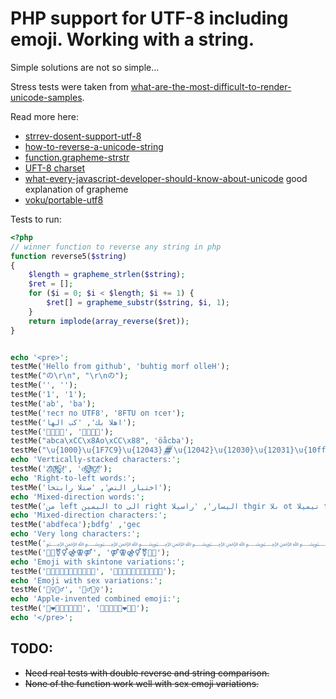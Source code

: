 # PHP support for UTF-8 including emoji. Working with a string.
Simple solutions are not so simple...

Stress tests were taken from [what-are-the-most-difficult-to-render-unicode-samples](https://stackoverflow.com/questions/34538413/what-are-the-most-difficult-to-render-unicode-samples).


Read more here:
- [strrev-dosent-support-utf-8](https://stackoverflow.com/questions/17496493/strrev-dosent-support-utf-8)
- [how-to-reverse-a-unicode-string](https://stackoverflow.com/questions/434250/how-to-reverse-a-unicode-string)
- [function.grapheme-strstr](http://php.net/manual/en/function.grapheme-strstr.php)
- [UFT-8 charset](https://www.fileformat.info/info/charset/UTF-8/list.htm?start=30000)
- [what-every-javascript-developer-should-know-about-unicode](https://dmitripavlutin.com/what-every-javascript-developer-should-know-about-unicode) good explanation of grapheme
- [voku/portable-utf8](https://github.com/voku/portable-utf8)


Tests to run:


```php
<?php
// winner function to reverse any string in php
function reverse5($string)
{
    $length = grapheme_strlen($string);
    $ret = [];
    for ($i = 0; $i < $length; $i += 1) {
        $ret[] = grapheme_substr($string, $i, 1);
    }
    return implode(array_reverse($ret));
}


echo '<pre>';
testMe('Hello from github', 'buhtig morf olleH');
testMe("の\r\n", "\r\nの");
testMe('', '');
testMe('1', '1');
testMe('ab', 'ba');
testMe('тест по UTF8', '8FTU оп тсет');
testMe('اهلا بك', 'كب الها');
testMe('👹👺💀👻', '👻💀👺👹');
testMe("abca\xCC\x8Ao\xCC\x88", 'öåcba');
testMe("\u{1000}\u{1F7C9}\u{12043}𒁂\u{12042}\u{12030}\u{12031}\u{10ffff}", '􏿿𒀱𒀰𒁂𒁂𒁃🟉က');
echo 'Vertically-stacked characters:';
testMe('Z̤͔ͧ̑̓ä͖̭̈̇lͮ̒ͫǧ̗͚̚o̙̔ͮ̇͐̇', 'o̙̔ͮ̇͐̇ǧ̗͚̚lͮ̒ͫä͖̭̈̇Z̤͔ͧ̑̓');
echo 'Right-to-left words:';
testMe('اختبار النص', 'صنلا رابتخا');
echo 'Mixed-direction words:';
testMe('من left اليمين to الى right اليسار', 'راسيلا thgir ىلا ot نيميلا tfel نم');
echo 'Mixed-direction characters:';
testMe('a‭b‮c‭d‮e‭f‮g', 'g‮f‭e‮d‭c‮b‭a');
echo 'Very long characters:';
testMe('﷽﷽﷽﷽﷽﷽﷽﷽﷽﷽﷽﷽﷽﷽﷽﷽', '﷽﷽﷽﷽﷽﷽﷽﷽﷽﷽﷽﷽﷽﷽﷽﷽');
testMe('👭👬⚧⚥⚣⚢⚤', '⚤⚢⚣⚥⚧👬👭');
echo 'Emoji with skintone variations:';
testMe('👱👱🏻👱🏼👱🏽👱🏾👱🏿', '👱🏿👱🏾👱🏽👱🏼👱🏻👱');
echo 'Emoji with sex variations:';
testMe('🧟‍♀️🧟‍♂️', '🧟‍♂️🧟‍♀️');
echo 'Apple-invented combined emoji:';
testMe('👨‍❤️‍💋‍👨👩‍👩‍👧‍👦', '👩‍👩‍👧‍👦👨‍❤️‍💋‍👨');
echo '</pre>';
```
## TODO: 

- ~~Need real tests with double reverse and string comparison.~~
- ~~None of the function work well with sex emoji variations.~~